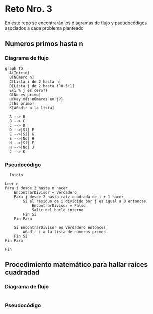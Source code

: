 # Reto Nro. 3
En este repo se encontrarán los diagramas de flujo y pseudocódigos asociados a cada problema planteado
## Numeros primos hasta n
### Diagrama de flujo 
```mermaid
graph TD
  A(Inicio)
  B[Número n]
  C[Lista i de 2 hasta n]
  D[Lista j de 2 hasta i^0.5+1]
  E{i % j es cero?}
  G[No es primo]
  H{Hay más números en j?}
  J[Es primo]
  K[Añadir a la lista]

  A --> B
  B --> C
  C --> D
  D -->|Sí| E
  E -->|Sí| G
  E -->|No| H
  H -->|Sí| E
  H -->|No| J
  J --> K
```
### Pseudocódigo 
```pseudocode
  Inicio

Leer n
Para i desde 2 hasta n hacer
    EncontrarDivisor = Verdadero
    Para j desde 2 hasta raíz cuadrada de i + 1 hacer
        Si el residuo de i dividido por j es igual a 0 entonces
            EncontrarDivisor = Falso
            Salir del bucle interno
        Fin Si
    Fin Para

    Si EncontrarDivisor es Verdadero entonces
        Añadir i a la lista de números primos
    Fin Si
Fin Para

Fin
```
## Procedimiento matemático para hallar raíces cuadradad
### Diagrama de flujo 
```mermaid

```
### Pseudocódigo
```pseudocode

```


